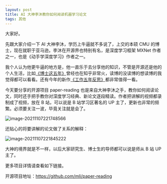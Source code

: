 ```yaml
---
layout: post
title: AI 大神李沐教你如何阅读机器学习论文
tags: 其他
---
```


大家好。

先跟大家介绍一下 AI 大神李沐，学历上牛逼就不多说了，上交的本硕 CMU 的博士，现在就职于亚马逊。李沐在开源界也特别有名，是深度学习框架 MXNet 作者之一，也是《动手学深度学习》作者之一。 

我个人认为他更牛逼的地方是，他一直乐于去分享他的知识，不管是开源还是他的个人生活，比如[《博士这五年》](https://zhuanlan.zhihu.com/p/25099638)曾经也在知乎非常火，读博的没读博的想读博的我觉得都可以看看。还有今年的新作[《工作五年反思》](https://zhuanlan.zhihu.com/p/374777591)都非常值得一看。

今天要分享的开源项目 paper-reading 也是来自大神李沐之手，教你如何阅读论文，同时还手把手教你对深度学习经典、新论文逐段精读。作者把讲解的视频都录制成了视频，放在 B 站，可以说是 B 站学习区著名的 UP 主了，更新也非常的频繁。必须要关注一波，毕竟关注就是会了。

![image-20211107221748566](https://7465-test-3c9b5e-1-1301419220.tcb.qcloud.la/images/compress_image-20211107221748566.png)

还贴心的将要讲解的论文做了关系的解释：

![image-20211107221845222](https://7465-test-3c9b5e-1-1301419220.tcb.qcloud.la/images/compress_image-20211107221845222.png)

大神的境界就是不一样，以后大家研究生、博士生的导师都可以说是师从 B 站 UP 主了。

更多项目详情请查看如下链接。

开源项目地址：https://github.com/mli/paper-reading
